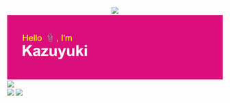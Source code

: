 <div align="center">
  <img src= "https://www.codewars.com/users/kazuyuki/badges/small" width="500">
  <img src="hello.png">
</div>
<img src= "https://github-profile-summary-cards.vercel.app/api/cards/profile-details?username=kazuyuki07&theme=2077" width= "1008">
<div align= "left">
  <img src= "https://github-readme-stats.vercel.app/api/top-langs/?username=kazuyuki07&layout=compact" width="400">
  <img src="https://quotes-github-readme.vercel.app/api?type=vertical&theme=algolia&quote=大事なものは車とパソコン&author=かずゆき">
  </div>
